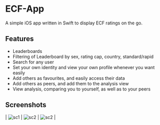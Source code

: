 # ECF-App  
A simple iOS app written in Swift to display ECF ratings on the go.  

## Features   
- Leaderboards  
- Filtering of Leaderboard by sex, rating cap, country, standard/rapid  
- Search for any user  
- Set your own identity and view your own profile whenever you want easily  
- Add others as favourites, and easily access their data  
- Add others as peers, and add them to the analysis view  
- View analysis, comparing you to yourself, as well as to your peers  


## Screenshots

| ![sc1](https://i.imgur.com/GbUFoI3.png) | ![sc2](https://i.imgur.com/5qgp89F.png) | ![sc2](https://i.imgur.com/8K6SVDf.png) |

